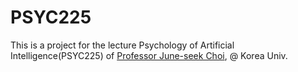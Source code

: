 # PSYC225

This is a project for the lecture Psychology of Artificial Intelligence(PSYC225) of [Professor June-seek Choi](https://psy.korea.ac.kr/About/PeopleView/4), @ Korea Univ.

